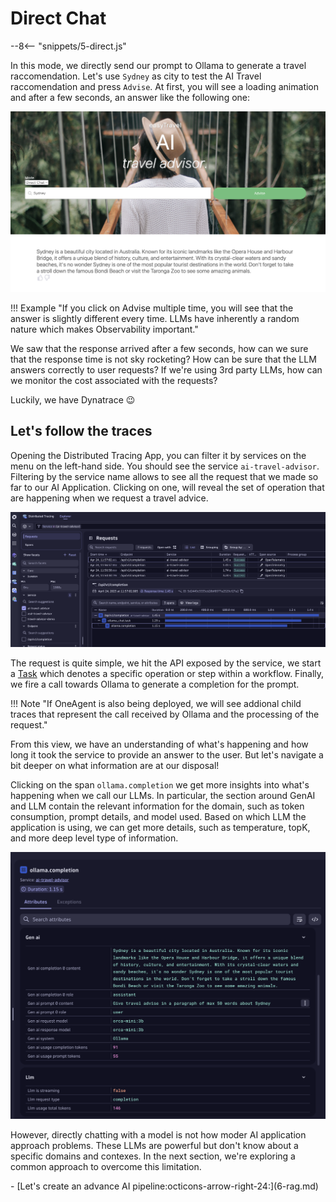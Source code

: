 # Direct Chat
--8<-- "snippets/5-direct.js"

In this mode, we directly send our prompt to Ollama to generate a travel raccomendation.
Let's use `Sydney` as city to test the AI Travel raccomendation and press `Advise`.
At first, you will see a loading animation and after a few seconds, an answer like the following one:

![Direct Chat example](./img/direct_chat.png)

!!! Example "If you click on Advise multiple time, you will see that the answer is slightly different every time. LLMs have inherently a random nature which makes Observability important." 

We saw that the response arrived after a few seconds, how can we sure that the response time is not sky rocketing? 
How can be sure that the LLM answers correctly to user requests? 
If we're using 3rd party LLMs, how can we monitor the cost associated with the requests?

Luckily, we have Dynatrace 😉

## Let's follow the traces

Opening the Distributed Tracing App, you can filter it by services on the menu on the left-hand side. 
You should see the service `ai-travel-advisor`. 
Filtering by the service name allows to see all the request that we made so far to our AI Application.
Clicking on one, will reveal the set of operation that are happening when we request a travel advice.

![First Trace](./img/first_trace.png)

The request is quite simple, we hit the API exposed by the service, we start a [Task](https://docs.dynatrace.com/docs/analyze-explore-automate/dynatrace-for-ai-observability/terms-and-concepts#traceloop-span-kind) which denotes a specific operation or step within a workflow.
Finally, we fire a call towards Ollama to generate a completion for the prompt.

!!! Note "If OneAgent is also being deployed, we will see addional child traces that represent the call received by Ollama and the processing of the request." 

From this view, we have an understanding of what's happening and how long it took the service to provide an answer to the user. 
But let's navigate a bit deeper on what information are at our disposal!

Clicking on the span `ollama.completion` we get more insights into what's happening when we call our LLMs. 
In particular, the section around GenAI and LLM contain the relevant information for the domain, such as token consumption, prompt details, and model used.
Based on which LLM the application is using, we can get more details, such as temperature, topK, and more deep level type of information.

![Trace Detail](./img/trace_details.png)

However, directly chatting with a model is not how moder AI application approach problems.
These LLMs are powerful but don't know about a specific domains and contexes.
In the next section, we're exploring a common approach to overcome this limitation.


<div class="grid cards" markdown>
- [Let's create an advance AI pipeline:octicons-arrow-right-24:](6-rag.md)
</div>
